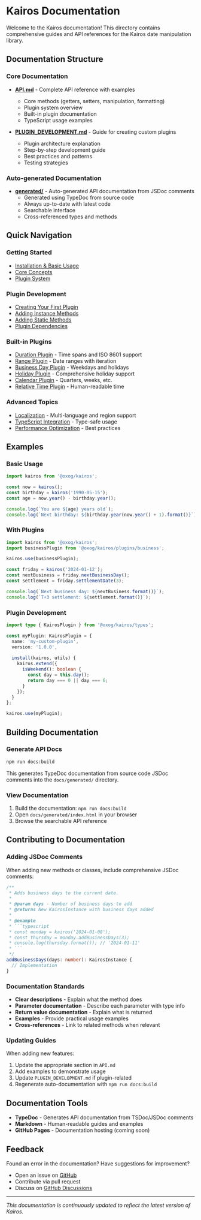 # Kairos Documentation

Welcome to the Kairos documentation! This directory contains comprehensive guides and API references for the Kairos date manipulation library.

## Documentation Structure

### Core Documentation

- **[API.md](./API.md)** - Complete API reference with examples
  - Core methods (getters, setters, manipulation, formatting)
  - Plugin system overview
  - Built-in plugin documentation
  - TypeScript usage examples

- **[PLUGIN_DEVELOPMENT.md](./PLUGIN_DEVELOPMENT.md)** - Guide for creating custom plugins
  - Plugin architecture explanation
  - Step-by-step development guide
  - Best practices and patterns
  - Testing strategies

### Auto-generated Documentation

- **[generated/](./generated/)** - Auto-generated API documentation from JSDoc comments
  - Generated using TypeDoc from source code
  - Always up-to-date with latest code
  - Searchable interface
  - Cross-referenced types and methods

## Quick Navigation

### Getting Started
- [Installation & Basic Usage](./API.md#installation)
- [Core Concepts](./API.md#basic-usage)
- [Plugin System](./API.md#plugin-system)

### Plugin Development
- [Creating Your First Plugin](./PLUGIN_DEVELOPMENT.md#basic-plugin-structure)
- [Adding Instance Methods](./PLUGIN_DEVELOPMENT.md#extending-instance-methods)
- [Adding Static Methods](./PLUGIN_DEVELOPMENT.md#adding-static-methods)
- [Plugin Dependencies](./PLUGIN_DEVELOPMENT.md#plugin-dependencies)

### Built-in Plugins
- [Duration Plugin](./API.md#duration-plugin) - Time spans and ISO 8601 support
- [Range Plugin](./API.md#range-plugin) - Date ranges with iteration
- [Business Day Plugin](./API.md#business-day-plugin) - Weekdays and holidays
- [Holiday Plugin](./API.md#holiday-plugin) - Comprehensive holiday support
- [Calendar Plugin](./API.md#calendar-plugin) - Quarters, weeks, etc.
- [Relative Time Plugin](./API.md#relative-time-plugin) - Human-readable time

### Advanced Topics
- [Localization](./API.md#localization) - Multi-language and region support  
- [TypeScript Integration](./API.md#typescript-support) - Type-safe usage
- [Performance Optimization](./API.md#performance-tips) - Best practices

## Examples

### Basic Usage
```typescript
import kairos from '@oxog/kairos';

const now = kairos();
const birthday = kairos('1990-05-15');
const age = now.year() - birthday.year();

console.log(`You are ${age} years old`);
console.log(`Next birthday: ${birthday.year(now.year() + 1).format()}`);
```

### With Plugins
```typescript
import kairos from '@oxog/kairos';
import businessPlugin from '@oxog/kairos/plugins/business';

kairos.use(businessPlugin);

const friday = kairos('2024-01-12');
const nextBusiness = friday.nextBusinessDay();
const settlement = friday.settlementDate(3);

console.log(`Next business day: ${nextBusiness.format()}`);
console.log(`T+3 settlement: ${settlement.format()}`);
```

### Plugin Development
```typescript
import type { KairosPlugin } from '@oxog/kairos/types';

const myPlugin: KairosPlugin = {
  name: 'my-custom-plugin',
  version: '1.0.0',
  
  install(kairos, utils) {
    kairos.extend({
      isWeekend(): boolean {
        const day = this.day();
        return day === 0 || day === 6;
      }
    });
  }
};

kairos.use(myPlugin);
```

## Building Documentation

### Generate API Docs
```bash
npm run docs:build
```

This generates TypeDoc documentation from source code JSDoc comments into the `docs/generated/` directory.

### View Documentation
1. Build the documentation: `npm run docs:build`
2. Open `docs/generated/index.html` in your browser
3. Browse the searchable API reference

## Contributing to Documentation

### Adding JSDoc Comments
When adding new methods or classes, include comprehensive JSDoc comments:

```typescript
/**
 * Adds business days to the current date.
 * 
 * @param days - Number of business days to add
 * @returns New KairosInstance with business days added
 * 
 * @example
 * ```typescript
 * const monday = kairos('2024-01-08');
 * const thursday = monday.addBusinessDays(3);
 * console.log(thursday.format()); // '2024-01-11'
 * ```
 */
addBusinessDays(days: number): KairosInstance {
  // Implementation
}
```

### Documentation Standards
- **Clear descriptions** - Explain what the method does
- **Parameter documentation** - Describe each parameter with type info
- **Return value documentation** - Explain what is returned
- **Examples** - Provide practical usage examples
- **Cross-references** - Link to related methods when relevant

### Updating Guides
When adding new features:
1. Update the appropriate section in `API.md`
2. Add examples to demonstrate usage
3. Update `PLUGIN_DEVELOPMENT.md` if plugin-related
4. Regenerate auto-documentation with `npm run docs:build`

## Documentation Tools

- **TypeDoc** - Generates API documentation from TSDoc/JSDoc comments
- **Markdown** - Human-readable guides and examples
- **GitHub Pages** - Documentation hosting (coming soon)

## Feedback

Found an error in the documentation? Have suggestions for improvement?
- Open an issue on [GitHub](https://github.com/oxog/kairos/issues)
- Contribute via pull request
- Discuss on [GitHub Discussions](https://github.com/oxog/kairos/discussions)

---

*This documentation is continuously updated to reflect the latest version of Kairos.*
